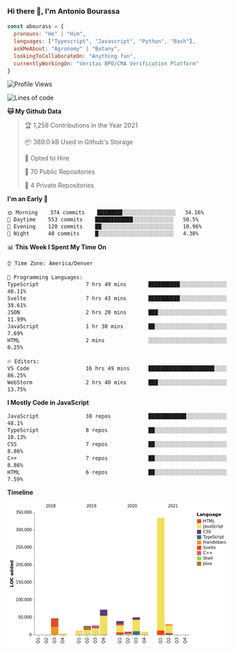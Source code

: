 ### Hi there 👋, I'm Antonio Bourassa

```javascript
const abourass = {
  pronouns: "He" | "Him",
  languages: ["Typescript", "Javascript", "Python", "Bash"],
  askMeAbout: "Agronomy" | "Botany",
  lookingToCollaborateOn: "Anything fun",
  currentlyWorkingOn: "Veritas BPO/CMA Verification Platform"
}
```

<!--START_SECTION:waka-->
![Profile Views](http://img.shields.io/badge/Profile%20Views-1-blue)

![Lines of code](https://img.shields.io/badge/From%20Hello%20World%20I%27ve%20Written-653658%20lines%20of%20code-blue)

**🐱 My Github Data** 

> 🏆 1,258 Contributions in the Year 2021
 > 
> 📦 389.0 kB Used in Github's Storage 
 > 
> 💼 Opted to Hire
 > 
> 📜 70 Public Repositories 
 > 
> 🔑 4 Private Repositories  
 > 
**I'm an Early 🐤** 

```text
🌞 Morning    374 commits    ████████░░░░░░░░░░░░░░░░░   34.16% 
🌆 Daytime    553 commits    ████████████░░░░░░░░░░░░░   50.5% 
🌃 Evening    120 commits    ██░░░░░░░░░░░░░░░░░░░░░░░   10.96% 
🌙 Night      48 commits     █░░░░░░░░░░░░░░░░░░░░░░░░   4.38%

```


📊 **This Week I Spent My Time On** 

```text
⌚︎ Time Zone: America/Denver

💬 Programming Languages: 
TypeScript               7 hrs 49 mins       ██████████░░░░░░░░░░░░░░░   40.11% 
Svelte                   7 hrs 43 mins       ██████████░░░░░░░░░░░░░░░   39.61% 
JSON                     2 hrs 20 mins       ███░░░░░░░░░░░░░░░░░░░░░░   11.99% 
JavaScript               1 hr 30 mins        ██░░░░░░░░░░░░░░░░░░░░░░░   7.69% 
HTML                     2 mins              ░░░░░░░░░░░░░░░░░░░░░░░░░   0.25%

🔥 Editors: 
VS Code                  16 hrs 49 mins      █████████████████████░░░░   86.25% 
WebStorm                 2 hrs 40 mins       ███░░░░░░░░░░░░░░░░░░░░░░   13.75%

```

**I Mostly Code in JavaScript** 

```text
JavaScript               38 repos            ████████████░░░░░░░░░░░░░   48.1% 
TypeScript               8 repos             ██░░░░░░░░░░░░░░░░░░░░░░░   10.13% 
CSS                      7 repos             ██░░░░░░░░░░░░░░░░░░░░░░░   8.86% 
C++                      7 repos             ██░░░░░░░░░░░░░░░░░░░░░░░   8.86% 
HTML                     6 repos             ██░░░░░░░░░░░░░░░░░░░░░░░   7.59%

```


**Timeline**

![Chart not found](https://raw.githubusercontent.com/Abourass/Abourass/master/charts/bar_graph.png) 


<!--END_SECTION:waka-->

<!--
**Abourass/Abourass** is a ✨ _special_ ✨ repository because its `README.md` (this file) appears on your GitHub profile.

Here are some ideas to get you started:

- 🔭 I’m currently working on ...
- 🌱 I’m currently learning ...
- 👯 I’m looking to collaborate on ...
- 🤔 I’m looking for help with ...
- 💬 Ask me about ...
- 📫 How to reach me: ...
- 😄 Pronouns: ...
- ⚡ Fun fact: ...
-->
